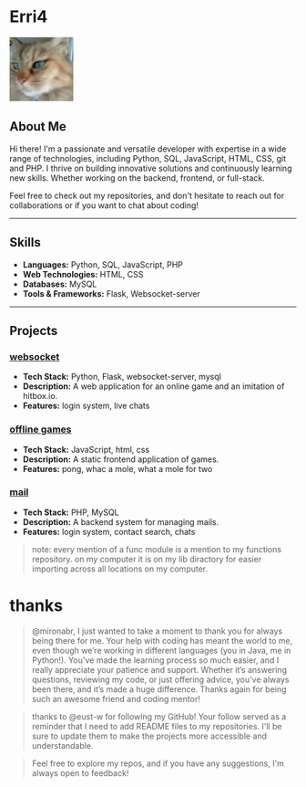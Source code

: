 # Erri4

![Profile Image](Jerry.jpg)

## About Me

Hi there! I'm a passionate and versatile developer with expertise in a wide range of technologies, including Python, SQL, JavaScript, HTML, CSS, git and PHP. I thrive on building innovative solutions and continuously learning new skills. Whether working on the backend, frontend, or full-stack.

Feel free to check out my repositories, and don't hesitate to reach out for collaborations or if you want to chat about coding!

---

## Skills

- **Languages:** Python, SQL, JavaScript, PHP
- **Web Technologies:** HTML, CSS
- **Databases:** MySQL
- **Tools & Frameworks:** Flask, Websocket-server

---

## Projects

### [websocket](https://github.com/erri4/websocket)

- **Tech Stack:** Python, Flask, websocket-server, mysql
- **Description:** A web application for an online game and an imitation of hitbox.io.
- **Features:** login system, live chats

### [offline games](https://github.com/erri4/games)
- **Tech Stack:** JavaScript, html, css
- **Description:** A static frontend application of games.
- **Features:** pong, whac a mole, what a mole for two

### [mail](https://github.com/erri4/website)
- **Tech Stack:** PHP, MySQL
- **Description:** A backend system for managing mails.
- **Features:** login system, contact search, chats


> note: every mention of a func module is a mention to my functions repository. on my computer it is on my lib diractory for easier importing across all locations on my computer.


# thanks
> @mironabr, I just wanted to take a moment to thank you for always being there for me. Your help with coding has meant the world to me, even though we’re working in different languages (you in Java, me in Python!). You've made the learning process so much easier, and I really appreciate your patience and support. Whether it’s answering questions, reviewing my code, or just offering advice, you’ve always been there, and it’s made a huge difference. Thanks again for being such an awesome friend and coding mentor!

> thanks to @eust-w for following my GitHub! Your follow served as a reminder that I need to add README files to my repositories. I'll be sure to update them to make the projects more accessible and understandable.

> Feel free to explore my repos, and if you have any suggestions, I'm always open to feedback!
